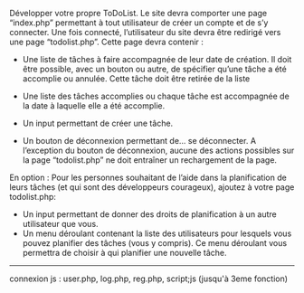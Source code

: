 Développer votre propre ToDoList.
Le site devra comporter une page “index.php” permettant à tout utilisateur
de créer un compte et de s’y connecter.
Une fois connecté, l’utilisateur du site devra être redirigé vers une page
“todolist.php”.
Cette page devra contenir :
- Une liste de tâches à faire accompagnée de leur date de création. Il
  doit être possible, avec un bouton ou autre, de spécifier qu’une tâche
  a été accomplie ou annulée. Cette tâche doit être retirée de la liste

- Une liste des tâches accomplies ou chaque tâche est accompagnée
  de la date à laquelle elle a été accomplie.
- Un input permettant de créer une tâche.
- Un bouton de déconnexion permettant de... se déconnecter.
  A l’exception du bouton de déconnexion, aucune des actions possibles sur
  la page “todolist.php” ne doit entraîner un rechargement de la page.

En option :
Pour les personnes souhaitant de l’aide dans la planification de leurs
tâches (et qui sont des développeurs courageux), ajoutez à votre page
todolist.php:
- Un input permettant de donner des droits de planification à un autre
  utilisateur que vous.
- Un menu déroulant contenant la liste des utilisateurs pour lesquels
  vous pouvez planifier des tâches (vous y compris). Ce menu
  déroulant vous permettra de choisir à qui planifier une nouvelle tâche.
  

-------------------------
connexion js : user.php, log.php, reg.php, script;js (jusqu'à 3eme fonction)